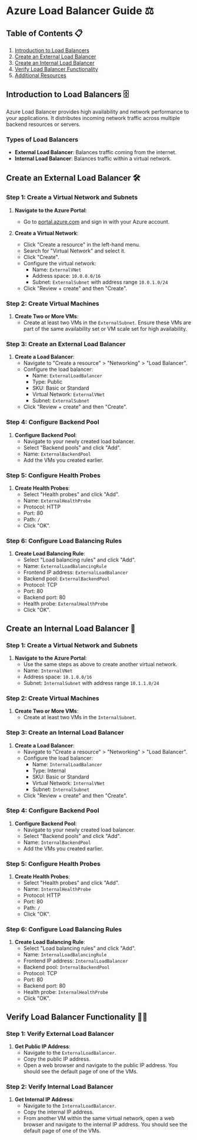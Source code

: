 # Azure Load Balancer Guide ⚖️

## Table of Contents 📋
1. [Introduction to Load Balancers](#introduction-to-load-balancers)
2. [Create an External Load Balancer](#create-an-external-load-balancer)
3. [Create an Internal Load Balancer](#create-an-internal-load-balancer)
4. [Verify Load Balancer Functionality](#verify-load-balancer-functionality)
5. [Additional Resources](#additional-resources)

## Introduction to Load Balancers 🗄️

Azure Load Balancer provides high availability and network performance to your applications. It distributes incoming network traffic across multiple backend resources or servers.

### Types of Load Balancers
- **External Load Balancer**: Balances traffic coming from the internet.
- **Internal Load Balancer**: Balances traffic within a virtual network.

## Create an External Load Balancer 🛠️

### Step 1: Create a Virtual Network and Subnets
1. **Navigate to the Azure Portal**:
   - Go to [portal.azure.com](https://portal.azure.com/) and sign in with your Azure account.

2. **Create a Virtual Network**:
   - Click "Create a resource" in the left-hand menu.
   - Search for "Virtual Network" and select it.
   - Click "Create".
   - Configure the virtual network:
     - Name: `ExternalVNet`
     - Address space: `10.0.0.0/16`
     - Subnet: `ExternalSubnet` with address range `10.0.1.0/24`
   - Click "Review + create" and then "Create".

### Step 2: Create Virtual Machines
1. **Create Two or More VMs**:
   - Create at least two VMs in the `ExternalSubnet`. Ensure these VMs are part of the same availability set or VM scale set for high availability.

### Step 3: Create an External Load Balancer
1. **Create a Load Balancer**:
   - Navigate to "Create a resource" > "Networking" > "Load Balancer".
   - Configure the load balancer:
     - Name: `ExternalLoadBalancer`
     - Type: Public
     - SKU: Basic or Standard
     - Virtual Network: `ExternalVNet`
     - Subnet: `ExternalSubnet`
   - Click "Review + create" and then "Create".

### Step 4: Configure Backend Pool
1. **Configure Backend Pool**:
   - Navigate to your newly created load balancer.
   - Select "Backend pools" and click "Add".
   - Name: `ExternalBackendPool`
   - Add the VMs you created earlier.

### Step 5: Configure Health Probes
1. **Create Health Probes**:
   - Select "Health probes" and click "Add".
   - Name: `ExternalHealthProbe`
   - Protocol: HTTP
   - Port: 80
   - Path: `/`
   - Click "OK".

### Step 6: Configure Load Balancing Rules
1. **Create Load Balancing Rule**:
   - Select "Load balancing rules" and click "Add".
   - Name: `ExternalLoadBalancingRule`
   - Frontend IP address: `ExternalLoadBalancer`
   - Backend pool: `ExternalBackendPool`
   - Protocol: TCP
   - Port: 80
   - Backend port: 80
   - Health probe: `ExternalHealthProbe`
   - Click "OK".

## Create an Internal Load Balancer 🔧

### Step 1: Create a Virtual Network and Subnets
1. **Navigate to the Azure Portal**:
   - Use the same steps as above to create another virtual network.
   - Name: `InternalVNet`
   - Address space: `10.1.0.0/16`
   - Subnet: `InternalSubnet` with address range `10.1.1.0/24`

### Step 2: Create Virtual Machines
1. **Create Two or More VMs**:
   - Create at least two VMs in the `InternalSubnet`.

### Step 3: Create an Internal Load Balancer
1. **Create a Load Balancer**:
   - Navigate to "Create a resource" > "Networking" > "Load Balancer".
   - Configure the load balancer:
     - Name: `InternalLoadBalancer`
     - Type: Internal
     - SKU: Basic or Standard
     - Virtual Network: `InternalVNet`
     - Subnet: `InternalSubnet`
   - Click "Review + create" and then "Create".

### Step 4: Configure Backend Pool
1. **Configure Backend Pool**:
   - Navigate to your newly created load balancer.
   - Select "Backend pools" and click "Add".
   - Name: `InternalBackendPool`
   - Add the VMs you created earlier.

### Step 5: Configure Health Probes
1. **Create Health Probes**:
   - Select "Health probes" and click "Add".
   - Name: `InternalHealthProbe`
   - Protocol: HTTP
   - Port: 80
   - Path: `/`
   - Click "OK".

### Step 6: Configure Load Balancing Rules
1. **Create Load Balancing Rule**:
   - Select "Load balancing rules" and click "Add".
   - Name: `InternalLoadBalancingRule`
   - Frontend IP address: `InternalLoadBalancer`
   - Backend pool: `InternalBackendPool`
   - Protocol: TCP
   - Port: 80
   - Backend port: 80
   - Health probe: `InternalHealthProbe`
   - Click "OK".

## Verify Load Balancer Functionality 👨‍💻

### Step 1: Verify External Load Balancer
1. **Get Public IP Address**:
   - Navigate to the `ExternalLoadBalancer`.
   - Copy the public IP address.
   - Open a web browser and navigate to the public IP address. You should see the default page of one of the VMs.

### Step 2: Verify Internal Load Balancer
1. **Get Internal IP Address**:
   - Navigate to the `InternalLoadBalancer`.
   - Copy the internal IP address.
   - From another VM within the same virtual network, open a web browser and navigate to the internal IP address. You should see the default page of one of the VMs.
